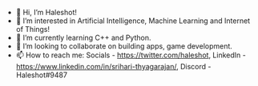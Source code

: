 - 👋 Hi, I’m Haleshot!
- 👀 I’m interested in Artificial Intelligence, Machine Learning and Internet of Things!
- 🌱 I’m currently learning C++ and Python.
- 💞️ I’m looking to collaborate on building apps, game development.
- 📫 How to reach me:
Socials - 
https://twitter.com/haleshot, LinkedIn - https://www.linkedin.com/in/srihari-thyagarajan/, Discord - Haleshot#9487

<!---
LeoTeo2828/LeoTeo2828 is a ✨ special ✨ repository because its `README.md` (this file) appears on your GitHub profile.
You can click the Preview link to take a look at your changes.
--->
